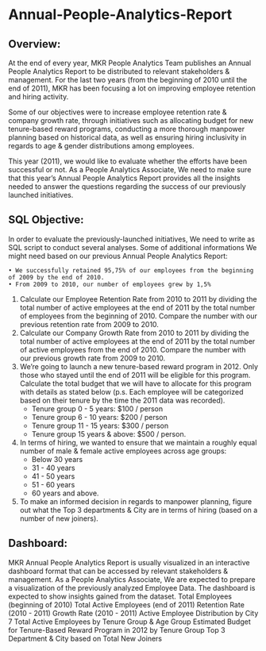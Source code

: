 # Annual-People-Analytics-Report

## Overview:

At the end of every year, MKR People Analytics Team publishes an Annual People Analytics Report to be distributed to relevant stakeholders & management. For the last two years (from the beginning of 2010 until the end of 2011), MKR has been focusing a lot on improving employee retention and hiring activity. 

Some of our objectives were to increase employee retention rate & company growth rate, through initiatives such as allocating budget for new tenure-based reward programs, conducting a more thorough manpower planning based on historical data, as well as ensuring hiring inclusivity in regards to age & gender distributions among employees. 

This year (2011), we would like to evaluate whether the efforts have been successful or not. As a People Analytics Associate, We need to make sure that this year’s Annual People Analytics Report provides all the insights needed to answer the questions regarding the success of our previously launched initiatives.

## SQL Objective:
In order to evaluate the previously-launched initiatives, We need to write as SQL script to conduct several analyses. Some of additional informations We might need based on our previous Annual People Analytics Report: 

    • We successfully retained 95,75% of our employees from the beginning of 2009 by the end of 2010. 
    • From 2009 to 2010, our number of employees grew by 1,5%

  1. Calculate our Employee Retention Rate from 2010 to 2011 by dividing the total number of active employees at the end of 2011 by the total number of employees from the beginning of 2010. Compare the number with our previous retention rate from 2009 to 2010.
  2. Calculate our Company Growth Rate from 2010 to 2011 by dividing the total number of active employees at the end of 2011 by the total number of active employees from the end of 2010. Compare the number with our previous growth rate from 2009 to 2010.
  3. We’re going to launch a new tenure-based reward program in 2012. Only those who stayed until the end of 2011 will be eligible for this program. Calculate the total budget that we will have to allocate for this program with details as stated below (p.s. Each employee will be categorized based on their tenure by the time the 2011 data was recorded).
     - Tenure group 0 - 5 years: $100 / person
     - Tenure group 6 - 10 years: $200 / person
     - Tenure group 11 - 15 years: $300 / person
     - Tenure group 15 years & above: $500 / person.
  5. In terms of hiring, we wanted to ensure that we maintain a roughly equal number of male & female active employees across age groups:
     - Below 30 years
     - 31 - 40 years
     - 41 - 50 years
     - 51 - 60 years
     - 60 years and above.
  7. To make an informed decision in regards to manpower planning, figure out what the Top 3 departments & City are in terms of hiring (based on a number of new joiners).

## Dashboard:

MKR Annual People Analytics Report is usually visualized in an interactive dashboard format that can be accessed by relevant stakeholders & management. As a People Analytics Associate, We are expected to prepare a visualization of the previously analyzed Employee Data. The dashboard is expected to show insights gained from the dataset.
    Total Employees (beginning of 2010)
    Total Active Employees (end of 2011) 
    Retention Rate (2010 - 2011) 
    Growth Rate (2010 - 2011) 
    Active Employee Distribution by City 7 
    Total Active Employees by Tenure Group & Age Group 
    Estimated Budget for Tenure-Based Reward Program in 2012 by Tenure Group 
    Top 3 Department & City based on Total New Joiners
